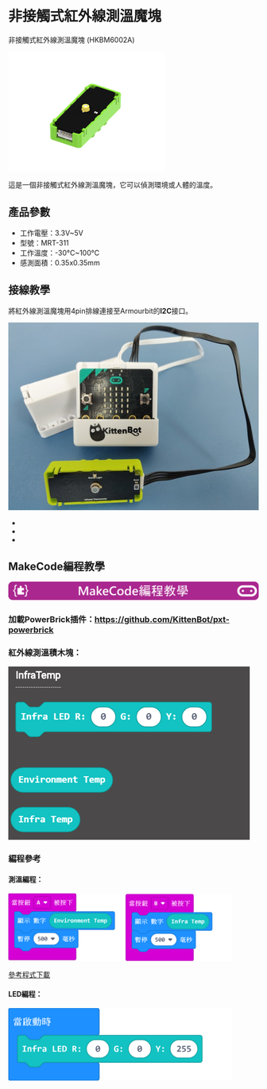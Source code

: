 # 非接觸式紅外線測溫魔塊

非接觸式紅外線測溫魔塊 (HKBM6002A)

![](PWmodules/images/image--003.png) 

這是一個非接觸式紅外線測溫魔塊，它可以偵測環境或人體的溫度。

## 產品參數

- 工作電壓：3.3V~5V
- 型號：MRT-311
- 工作溫度：-30°C~100°C
- 感測面積：0.35x0.35mm

## 接線教學

將紅外線測溫魔塊用4pin排線連接至Armourbit的**I2C**接口。

![](PWmodules/images/infraCon.jpg) 

-

-

-

## MakeCode編程教學

![](PWmodules/images/mcbanner.png)

### 加載PowerBrick插件：https://github.com/KittenBot/pxt-powerbrick

### 紅外線測溫積木塊：

![](PWmodules/images/infratempblocks.png)

### 編程參考

#### 測溫編程：

![](PWmodules/images/infratempcode.png)

[參考程式下載](https://bit.ly/ContactlessIRSampleHex)

#### LED編程：

![](PWmodules/images/infraLEDcode.png)



